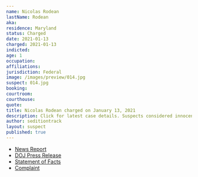 ```yaml
---
name: Nicolas Rodean
lastName: Rodean
aka:
residence: Maryland
status: Charged
date: 2021-01-13
charged: 2021-01-13
indicted:
age: 1
occupation:
affiliations:
jurisdiction: Federal
image: /images/preview/014.jpg
suspect: 014.jpg
booking:
courtroom:
courthouse:
quote:
title: Nicolas Rodean charged on January 13, 2021
description: Click for latest case details. Suspects considered innocent until proven guilty.
author: seditiontrack
layout: suspect
published: true
---
```

- [News Report](https://baltimore.cbslocal.com/2021/01/13/maryland-man-nicholas-rodean-who-went-into-us-capitol-during-riots-wearing-work-badge-arrested-on-federal-charges/)
- [DOJ Press Release](https://www.justice.gov/usao-dc/pr/seven-charged-federal-court-following-events-united-capitol)
- [Statement of Facts](https://www.justice.gov/usao-dc/press-release/file/1353226/download)
- [Complaint](https://www.justice.gov/usao-dc/press-release/file/1353221/download)
